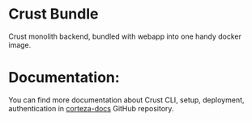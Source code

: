 # Crust Bundle
Crust monolith backend, bundled with webapp into one handy docker image.

# Documentation:
You can find more documentation about Crust CLI, setup, deployment, authentication 
in [corteza-docs](https://github.com/cortezaproject/corteza-docs) GitHub repository.
